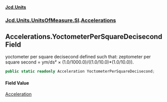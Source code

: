 #### [Jcd.Units](index.md 'index')
### [Jcd.Units.UnitsOfMeasure.SI](Jcd.Units.UnitsOfMeasure.SI.md 'Jcd.Units.UnitsOfMeasure.SI').[Accelerations](Accelerations.md 'Jcd.Units.UnitsOfMeasure.SI.Accelerations')

## Accelerations.YoctometerPerSquareDecisecond Field

yoctometer per square decisecond defined such that: zeptometer per square second = ym/ds² ×
(1.0/1000.0)/((1.0/10.0)*(1.0/10.0)).

```csharp
public static readonly Acceleration YoctometerPerSquareDecisecond;
```

#### Field Value
[Acceleration](Acceleration.md 'Jcd.Units.UnitTypes.Acceleration')
